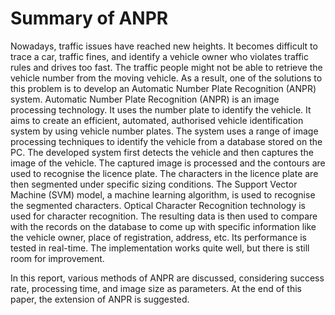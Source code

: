 # Summary of ANPR

Nowadays, traffic issues have reached new heights. It becomes difficult to trace a car, traffic fines, and identify a vehicle owner who violates traffic rules and drives too fast. The traffic people might not be able to retrieve the vehicle number from the moving vehicle. As a result, one of the solutions to this problem is to develop an Automatic Number Plate Recognition (ANPR) system. Automatic Number Plate Recognition (ANPR) is an image processing technology. It uses the number plate to identify the vehicle. It aims to create an efficient, automated, authorised vehicle identification system by using vehicle number plates. The system uses a range of image processing techniques to identify the vehicle from a database stored on the PC. The developed system first detects the vehicle and then captures the image of the vehicle. The captured image is processed and the contours are used to recognise the licence plate. The characters in the licence plate are then segmented under specific sizing conditions. The Support Vector Machine (SVM) model, a machine learning algorithm, is used to recognise the segmented characters. Optical Character Recognition technology is used for character recognition. The resulting data is then used to compare with the records on the database to come up with specific information like the vehicle owner, place of registration, address, etc. Its performance is tested in real-time. The implementation works quite well, but there is still room for improvement.

In this report, various methods of ANPR are discussed, considering success rate, processing time, and image size as parameters. At the end of this paper, the extension of ANPR is suggested.